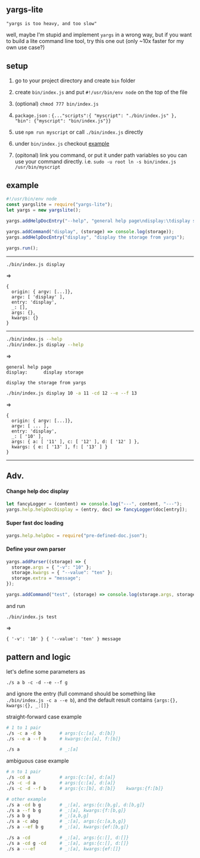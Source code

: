 ## yargs-lite

    "yargs is too heavy, and too slow"

well, maybe I'm stupid and implement `yargs` in a wrong way, but if you want to build a lite command line tool, try this one out (only ~10x faster for my own use case?)

## setup

1. go to your project directory and create `bin` folder

2. create `bin/index.js` and put `#!/usr/bin/env node` on the top of the file

3. (optional) `chmod 777 bin/index.js`

4. `package.json` : `{..."scripts":{ "myscript": "./bin/index.js" }, "bin": {"myscript": "bin/index.js"}}`

5. use `npm run myscript` or call `./bin/index.js` directly

6. under `bin/index.js` checkout [example](##example)

7. (opitonal) link you command, or put it under path variables so you can use your command directly. i.e. `sudo -u root ln -s bin/index.js /usr/bin/myscript`

## example

```js
#!/usr/bin/env node
const yargslite = require("yargs-lite");
let yargs = new yargslite();

yargs.addHelpDocEntry("--help", "general help page\ndisplay:\tdisplay storage");

yargs.addCommand("display", (storage) => console.log(storage));
yargs.addHelpDocEntry("display", "display the storage from yargs");

yargs.run();
```

---

```bash
./bin/index.js display
```

=>

```
{
  origin: { argv: [...]},
  argv: [ 'display' ],
  entry: 'display',
  _: [],
  args: {},
  kwargs: {}
}
```

---

```bash
./bin/index.js --help
./bin/index.js display --help
```

=>

```
general help page
display:      display storage

display the storage from yargs
```

```bash
./bin/index.js display 10 -a 11 -cd 12 --e --f 13
```

=>

```
{
  origin: { argv: [...]},
  argv: [ ... ],
  entry: 'display',
  _: [ '10' ],
  args: { a: [ '11' ], c: [ '12' ], d: [ '12' ] },
  kwargs: { e: [ '13' ], f: [ '13' ] }
}
```

---

## Adv.

#### Change help doc display

```js
let fancyLogger = (content) => console.log("---", content, "---");
yargs.help.helpDocDisplay = (entry, doc) => fancyLogger(doc[entry]);
```

#### Super fast doc loading

```js
yargs.help.helpDoc = require("pre-defined-doc.json");
```

#### Define your own parser

```js
yargs.addParser((storage) => {
  storage.args = { "-v": "10" };
  storage.kwargs = { "--value": "ten" };
  storage.extra = "message";
});

yargs.addCommand("test", (storage) => console.log(storage.args, storage.kwargs, storage.extra));
```

and run

`./bin/index.js test`

=>

`{ '-v': '10' } { '--value': 'ten' } message`

## pattern and logic

let's define some parameters as

`./s a b -c -d --e --f g`

and ignore the entry (full command should be something like `./bin/index.js -c a --e b`), and the default result contains `{args:{}, kwargs:{}, _:[]}`

straight-forward case example

```bash
# 1 to 1 pair
./s -c a -d b       # args:{c:[a], d:[b]}
./s --e a --f b     # kwargs:{e:[a], f:[b]}

./s a               # _:[a]
```

ambiguous case example

```bash
# n to 1 pair
./s -cd a           # args:{c:[a], d:[a]}
./s -c -d a         # args:{c:[a], d:[a]}
./s -c -d --f b     # args:{c:[b], d:[b]}    kwargs:{f:[b]}

# other example
./s a -cd b g       # _:[a], args:{c:[b,g], d:[b,g]}
./s a --f b g       # _:[a], kwargs:{f:[b,g]}
./s a b g           # _:[a,b,g]
./s a -c abg        # _:[a], args:{c:[a,b,g]}
./s a --ef b g      # _:[a], kwargs:{ef:[b,g]}

./s a -cd           # _:[a], args:{c:[], d:[]}
./s a -cd g -cd     # _:[a], args:{c:[], d:[]}
./s a ---ef         # _:[a], kwargs:{ef:[]}
```
